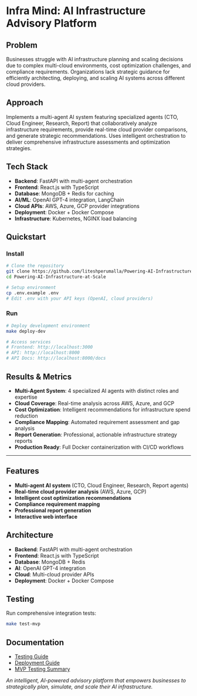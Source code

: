 # Infra Mind: AI Infrastructure Advisory Platform

## Problem
Businesses struggle with AI infrastructure planning and scaling decisions due to complex multi-cloud environments, cost optimization challenges, and compliance requirements. Organizations lack strategic guidance for efficiently architecting, deploying, and scaling AI systems across different cloud providers.

## Approach
Implements a multi-agent AI system featuring specialized agents (CTO, Cloud Engineer, Research, Report) that collaboratively analyze infrastructure requirements, provide real-time cloud provider comparisons, and generate strategic recommendations. Uses intelligent orchestration to deliver comprehensive infrastructure assessments and optimization strategies.

## Tech Stack
- **Backend**: FastAPI with multi-agent orchestration
- **Frontend**: React.js with TypeScript
- **Database**: MongoDB + Redis for caching
- **AI/ML**: OpenAI GPT-4 integration, LangChain
- **Cloud APIs**: AWS, Azure, GCP provider integrations
- **Deployment**: Docker + Docker Compose
- **Infrastructure**: Kubernetes, NGINX load balancing

## Quickstart

### Install
```bash
# Clone the repository
git clone https://github.com/liteshperumalla/Powering-AI-Infrastructure-at-Scale.git
cd Powering-AI-Infrastructure-at-Scale

# Setup environment
cp .env.example .env
# Edit .env with your API keys (OpenAI, cloud providers)
```

### Run
```bash
# Deploy development environment
make deploy-dev

# Access services
# Frontend: http://localhost:3000
# API: http://localhost:8000
# API Docs: http://localhost:8000/docs
```

## Results & Metrics
- **Multi-Agent System**: 4 specialized AI agents with distinct roles and expertise
- **Cloud Coverage**: Real-time analysis across AWS, Azure, and GCP
- **Cost Optimization**: Intelligent recommendations for infrastructure spend reduction
- **Compliance Mapping**: Automated requirement assessment and gap analysis
- **Report Generation**: Professional, actionable infrastructure strategy reports
- **Production Ready**: Full Docker containerization with CI/CD workflows

---

## Features
- **Multi-agent AI system** (CTO, Cloud Engineer, Research, Report agents)
- **Real-time cloud provider analysis** (AWS, Azure, GCP)
- **Intelligent cost optimization recommendations**
- **Compliance requirement mapping**
- **Professional report generation**
- **Interactive web interface**

## Architecture
- **Backend**: FastAPI with multi-agent orchestration
- **Frontend**: React.js with TypeScript
- **Database**: MongoDB + Redis
- **AI**: OpenAI GPT-4 integration
- **Cloud**: Multi-cloud provider APIs
- **Deployment**: Docker + Docker Compose

## Testing
Run comprehensive integration tests:
```bash
make test-mvp
```

## Documentation
- [Testing Guide](TESTING_GUIDE.md)
- [Deployment Guide](DEPLOYMENT.md)
- [MVP Testing Summary](MVP_TESTING_SUMMARY.md)

*An intelligent, AI-powered advisory platform that empowers businesses to strategically plan, simulate, and scale their AI infrastructure.*

